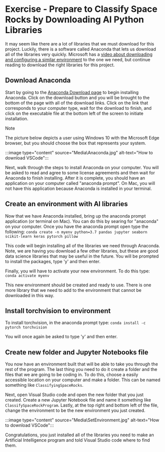 # Exercise - Prepare to Classify Space Rocks by Downloading AI Python Libraries

It may seem like there are a lot of libraries that we must download for this project. Luckily, there is a software called Anaconda that lets us download all of the libraries very quickly. Microsoft has a [video about downloading and configuring a similar environment](https://www.youtube.com/watch?v=5E3WMb8_T3s&list=PLlrxD0HtieHjDop2DtiCmwTTcrlwKAVHE&index=8) to the one we need, but continue reading to download the right libraries for this project.

## Download Anaconda

Start by going to the [Anaconda Download page](https://www.anaconda.com/products/individual) to begin installing Anaconda. Click on the download button and you will be brought to the bottom of the page with all of the download links. Click on the link that corresponds to your computer type, wait for the download to finish, and click on the executable file at the bottom left of the screen to initiate installation.

>[!Note]
>The picture below depicts a user using Windows 10 with the Microsoft Edge browser, but you should choose the box that represents your system.

:::image type="content" source="Media\Anaconda.jpg" alt-text="How to download VSCode":::

Next, walk through the steps to install Anaconda on your computer. You will be asked to read and agree to some license agreements and then wait for Anaconda to finish installing. After it is complete, you should have an application on your computer called "anaconda prompt". On Mac, you will not have this application because Anaconda is installed in your terminal.

## Create an environment with AI libraries

Now that we have Anaconda installed, bring up the anaconda prompt application (or terminal on Mac). You can do this by searing for "anaconda" on your computer. Once you have the anaconda prompt open type the following:
`conda create -n myenv python=3.7 pandas jupyter seaborn scikit-learn keras pytorch pillow`

This code will begin installing all of the libraries we need through Anaconda. Note, we are having you download a few other libraries, but these are good data science libraries that may be useful in the future.
You will be prompted to install the packages, type 'y' and then enter.

Finally, you will have to activate your new environment. To do this type:
`conda activate myenv`

This new environment should be created and ready to use. There is one more library that we need to add to the environment that cannot be downloaded in this way.

## Install torchvision to environment

To install torchvision, in the anaconda prompt type:
`conda install -c pytorch torchvision`

You will once again be asked to type 'y' and then enter.

## Create new folder and Jupyter Notebooks file

You now have an environment built that will be able to take you through the rest of the program. The last thing you need to do it create a folder and the files that we are going to be coding in. To do this, choose a easily accessible location on your computer and make a folder. This can be named something like `ClassifyingSpaceRocks`.

Next, open Visual Studio code and open the new folder that you just created. Create a new Jupyter Notebook file and name it something like `ClassifySpaceRockProgram`. Lastly, at the top right and bottom left of the file, change the environment to be the new environment you just created.

:::image type="content" source="Media\SetEnvironment.jpg" alt-text="How to download VSCode":::

Congratulations, you just installed all of the libraries you need to make an Artificial Intelligence program and told Visual Studio code where to find them.
